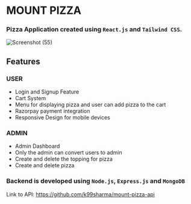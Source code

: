 # MOUNT PIZZA

### Pizza Application created using `React.js` and `Tailwind CSS`.
![Screenshot (55)](https://user-images.githubusercontent.com/54969439/160991711-50dcdc64-411d-4ac6-b138-637844164a7f.png)

## Features

### USER
- Login and Signup Feature
- Cart System
- Menu for displaying pizza and user can add pizza to the cart
- Razorpay payment integration
- Responsive Design for mobile devices

### ADMIN
- Admin Dashboard
- Only the admin can convert users to admin
- Create and delete the topping for pizza
- Create and delete pizza

### Backend is developed using `Node.js`, `Express.js` and `MongoDB`
Link to API: https://github.com/k99sharma/mount-pizza-api
